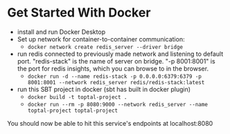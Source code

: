 # Get Started With Docker

- install and run Docker Desktop 
- Set up network for container-to-container communication:
  - ```docker network create redis_server --driver bridge```
- run redis connected to previously made network and listening to default port. "redis-stack" is the name of server on bridge. "-p 8001:8001" is the port for redis insights, which you can browse to in the browser.
  - ```docker run -d --name redis-stack -p 0.0.0.0:6379:6379 -p 8001:8001 --network redis_server redis/redis-stack:latest```
- run this SBT project in docker (sbt has built in docker plugin)
  - ```docker build -t toptal-project .```
  - ```docker run --rm -p 8080:9000 --network redis_server --name toptal-project toptal-project```

You should now be able to hit this service's endpoints at localhost:8080